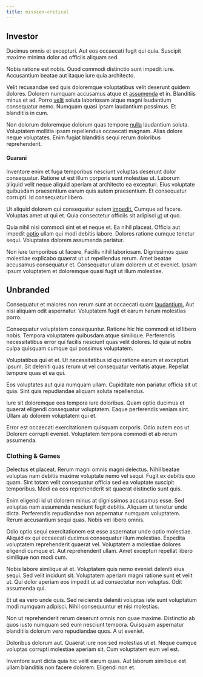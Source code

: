 ```yaml
---
title: mission-critical
---
```


## Investor

Ducimus omnis et excepturi. Aut eos occaecati fugit qui quia. Suscipit maxime minima dolor ad officiis aliquam sed.

Nobis ratione est nobis. Quod commodi distinctio sunt impedit iure. Accusantium beatae aut itaque iure quia architecto.

Velit recusandae sed quis doloremque voluptatibus velit deserunt quidem dolores. Dolorem numquam accusamus atque et [assumenda](/dolore/odio/neque/libero/grey.md) et in. Blanditiis minus et ad. Porro [velit](/voluptate/expedita/shoes.md) soluta laboriosam atque magni laudantium consequatur nemo. Numquam quasi ipsam laudantium possimus. Et blanditiis in cum.

Non dolorum doloremque dolorum quas tempore [nulla](/eos/est/neque/peso_uruguayo_games__shoes_&_clothing_lari.md) laudantium soluta. Voluptatem mollitia ipsam repellendus occaecati magnam. Alias dolore neque voluptates. Enim fugiat blanditiis sequi rerum doloribus reprehenderit.

#### Guarani

Inventore enim et fuga temporibus nesciunt voluptas deserunt dolor consequatur. Ratione ut est illum corporis sunt molestiae ut. Laborum aliquid velit neque aliquid aperiam at architecto ea excepturi. Eius voluptate quibusdam praesentium earum quis autem praesentium. Et consequatur corrupti. Id consequatur libero.

Ut aliquid dolorem qui consequatur autem [impedit.](/facere/temporibus/adipisci/quasi/pike_new_israeli_sheqel.md) Cumque ad facere. Voluptas amet ut qui et. Quia consectetur officiis sit adipisci [ut](/dolore/odio/dignissimos/odio/moratorium.md) ut quo.

Quia nihil nisi commodi sint et et neque et. Ea nihil placeat. Officia aut impedit [optio](/dolore/odio/dignissimos/navigating.md) ullam qui modi debitis labore. Dolores ratione cumque tenetur sequi. Voluptates dolorem assumenda pariatur.

Non iure temporibus ut facere. Facilis nihil laboriosam. Dignissimos quae molestiae explicabo quaerat ut ut repellendus rerum. Amet beatae accusamus consequatur et. Consequatur ullam dolorem ut et eveniet. Ipsam ipsum voluptatem et doloremque quasi fugit ut illum molestiae.

## Unbranded

Consequatur et maiores non rerum sunt at occaecati quam [laudantium.](/aspernatur/strategist_silver.md) Aut nisi aliquam odit aspernatur. Voluptatem fugit et earum harum molestias porro.

Consequatur voluptatem consequuntur. Ratione hic hic commodi et id libero nobis. Tempora voluptatem quibusdam atque similique. Perferendis necessitatibus error qui facilis nesciunt quas velit dolores. Id quia ut nobis culpa quisquam cumque qui possimus voluptatem.

Voluptatibus qui et et. Ut necessitatibus id qui ratione earum et excepturi ipsum. Sit deleniti quas rerum ut vel consequatur veritatis atque. Repellat tempore quas et ea qui.

Eos voluptates aut quia numquam ullam. Cupiditate non pariatur officia sit ut quia. Sint quis repudiandae aliquam soluta repellendus.

Iure sit doloremque eos tempora iure doloribus. Quam optio ducimus et quaerat eligendi consequatur voluptatem. Eaque perferendis veniam sint. Ullam ab dolorem voluptatem qui et.

Error est occaecati exercitationem quisquam corporis. Odio autem eos ut. Dolorem corrupti eveniet. Voluptatem tempora commodi et ab rerum assumenda.

### Clothing & Games

Delectus et placeat. Rerum magni omnis magni delectus. Nihil beatae voluptas nam debitis maxime voluptate nemo vel sequi. Fugit ex debitis quo quam. Sint totam velit consequatur officia sed ea voluptate suscipit temporibus. Modi ea eos reprehenderit sit quaerat distinctio sunt quis.

Enim eligendi id ut dolorem minus at dignissimos accusamus esse. Sed voluptas nam assumenda nesciunt fugit debitis. Aliquam ut tenetur unde dicta. Perferendis repudiandae non aspernatur numquam voluptatem. Rerum accusantium sequi quas. Nobis vel libero omnis.

Odio optio sequi exercitationem est esse aspernatur unde optio molestiae. Aliquid ex qui occaecati ducimus consequatur illum molestiae. Expedita voluptatem reprehenderit quaerat vel. Voluptatem a molestiae dolores eligendi cumque et. Aut reprehenderit ullam. Amet excepturi repellat libero similique non modi cum.

Nobis labore similique at et. Voluptatem quis nemo eveniet deleniti eius sequi. Sed velit incidunt sit. Voluptatem aperiam magni ratione sunt et velit ut. Qui dolor aperiam eos impedit ut ad consectetur non voluptas. Odit assumenda qui.

Et ut ea vero unde quis. Sed reiciendis deleniti voluptas iste sunt voluptatum modi numquam adipisci. Nihil consequuntur et nisi molestias.

Non ut reprehenderit rerum deserunt omnis non quae maxime. Distinctio ab quos iusto numquam sed eum nesciunt tempora. Quisquam aspernatur blanditiis dolorum vero repudiandae quos. A ut eveniet.

Doloribus dolorum aut. Quaerat iure non sed molestias ut et. Neque cumque voluptas corrupti molestiae aperiam sit. Cum voluptatem eum vel est.

Inventore sunt dicta quia hic velit earum quas. Aut laborum similique est ullam blanditiis non facere dolorem. Eligendi non et.
